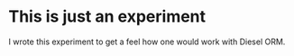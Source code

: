 # This is just an experiment

I wrote this experiment to get a feel how one would work with Diesel ORM.